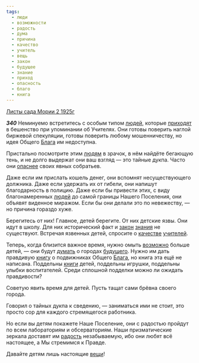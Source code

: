 ```yaml
---
tags:
  - люди
  - возможности
  - радость
  - дума
  - причина
  - качество
  - учитель
  - вещь
  - закон
  - будущее
  - знание
  - приход
  - опасность
  - благо
  - книга
---
```


[Листы сада Мории 2 1925г](https://127.0.0.1:4002/agni/1925)

___340___
Неминуемо встретитесь с особым типом [людей](../../../tags/#люди), которые [приходят](../../../tags/#приход) в бешенство при упоминании об Учителях. Они готовы поверить наглой биржевой спекуляции, готовы поверить любому мошенничеству, но идея Общего [Блага](../../../tags/#[благо](../../../tags/#благо)) им недоступна.   

Пристально посмотрите этим [людям](../../../tags/#люди) в зрачок, в нём найдёте бегающую тень, и не долго выдержат они ваш взгляд — это тайные дукпа. Часто они [опаснее](../../../tags/#опасность) своих явных собратьев.   

Даже если им прислать кошель денег, они вспомнят несуществующего должника. Даже если удержать их от гибели, они напишут благодарность в полицию. Даже если бы привести этих, с виду благонамеренных [людей](../../../tags/#люди) до самой границы Нашего Поселения, они объявят виденное миражом. Если бы они делали это по невежеству, — но причина гораздо хуже.   

Берегитесь от них! Главное, детей берегите. От них детские язвы. Они идут в школу. Для них исторический факт и [закон](../../../tags/#закон) [знания](../../../tags/#знание) не существуют. Встречая язвенных детей, спросите о [качестве](../../../tags/#качество) [учителей](../../../tags/#учитель).   

Теперь, когда близится важное время, нужно омыть [возможно](../../../tags/#возможности) больше детей, — они будут [думать](../../../tags/#дума) о городах [будущего](../../../tags/#будущее). Нужно им дать правдивую [книгу](../../../tags/#книга) о подвижниках Общего [Блага](../../../tags/#[благо](../../../tags/#благо)), но книга эта ещё не написана. Поддельны [книги](../../../tags/#книга) детей, поддельны игрушки, поддельны улыбки воспитателей. Среди сплошной подделки можно ли ожидать правдивости?   

Советую явить время для детей. Пусть тащат сами брёвна своего города.   

Говорил о тайных дукпа к сведению, — заниматься ими не стоит, это просто сор для каждого стремящегося работника.   

Но если вы детям покажете Наше Поселение, они с радостью пройдут по всем лабораториям и обсерваториям. Наши призматические зеркала доставят им [радость](../../../tags/#радость) незабываемую, ибо они любят всё настоящее, а Мы стремимся к Правде.   

Давайте детям лишь настоящие [вещи](../../../tags/#вещь)!   

